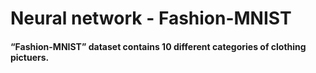 # Neural network - Fashion-MNIST
#### “Fashion-MNIST” dataset contains 10 different categories of clothing pictuers.
